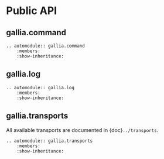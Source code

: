 <!--
SPDX-FileCopyrightText: AISEC Pentesting Team

SPDX-License-Identifier: CC0-1.0
-->

# Public API

## gallia.command

```{eval-rst}
.. automodule:: gallia.command
    :members:
    :show-inheritance:
```

## gallia.log

```{eval-rst}
.. automodule:: gallia.log
    :members:
    :show-inheritance:
```

## gallia.transports

All available transports are documented in {doc}`../transports`.

```{eval-rst}
.. automodule:: gallia.transports
    :members:
    :show-inheritance:
```
